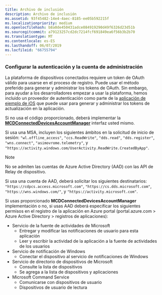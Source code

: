 ```yaml
---
title: Archivo de inclusión
description: Archivo de inclusión
ms.assetid: 93f45482-14e4-4aec-8185-ee05b592215f
ms.localizationpriority: medium
ms.openlocfilehash: b8a0de450431adce084919290d49f6326d23d51b
ms.sourcegitcommit: a79123257cd2dc7214fcf691849ea6f56b3b2b70
ms.translationtype: MT
ms.contentlocale: es-ES
ms.lasthandoff: 06/07/2019
ms.locfileid: "66755794"
---
```

### <a name="set-up-authentication-and-account-management"></a>Configurar la autenticación y la cuenta de administración

La plataforma de dispositivos conectados requiere un token de OAuth válido para usarse en el proceso de registro.  Puede usar el método preferido para generar y administrar los tokens de OAuth.  Sin embargo, para ayudar a los desarrolladores empezar a usar la plataforma, hemos incluido un proveedor de autenticación como parte de la [aplicación de ejemplo de iOS](https://github.com/Microsoft/project-rome/tree/master/iOS/samples/account-provider-sample) que puede usar para generar y administrar los tokens de actualización en la aplicación.

Si no usa el código proporcionado, deberá implementar la **[MCDConnectedDevicesAccountManager](../objectivec-api/connecteddevices/MCDConnectedDevicesAccountManager.md)** interfaz usted mismo.

Si usa una MSA, incluyen los siguientes ámbitos en la solicitud de inicio de sesión: `"wl.offline_access"`, `"ccs.ReadWrite"`, `"dds.read"`, `"dds.register"`, `"wns.connect"`, `"asimovrome.telemetry"`, y `"https://activity.windows.com/UserActivity.ReadWrite.CreatedByApp"`.

> [!NOTE]
> No se admiten las cuentas de Azure Active Directory (AAD) con las API de Relay de dispositivo.

Si usa una cuenta de AAD, deberá solicitar los siguientes destinatarios: `"https://cdpcs.access.microsoft.com"`, `"https://cs.dds.microsoft.com"`, `"https://wns.windows.com/"`, y `"https://activity.microsoft.com"`.

Si usas proporcionado **MCDConnectedDevicesAccountManager** implementación o no, si usas AAD deberá especificar los siguientes permisos en el registro de la aplicación en Azure portal (portal.azure.com > Azure Active Directory > registros de aplicaciones):
* Servicio de la fuente de actividades de Microsoft 
  * Entregar y modificar las notificaciones de usuario para esta aplicación
  * Leer y escribir la actividad de la aplicación a la fuente de actividades de los usuarios
* Servicio de notificación de Windows
  * Conectar el dispositivo al servicio de notificaciones de Windows 
* Servicio de directorio de dispositivos de Microsoft
  * Consulte la lista de dispositivos
  * Se agrega a la lista de dispositivos y aplicaciones 
* Microsoft Command Service
  * Comunicarse con dispositivos de usuario
  * Dispositivos de usuario de lectura
